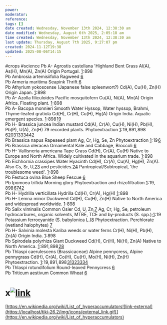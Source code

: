 ```yaml
---
power: 
moderator: 
reference: 
tags: []
date created: Wednesday, November 13th 2024, 12:38:30 am
date modified: Wednesday, August 6th 2025, 2:05:18 am
time created: Wednesday, November 13th 2024, 12:38:30 am
last update: Thursday, August 7th 2025, 9:27:07 pm
created: 2024-11-12T19:38
updated: 2025-08-06T14:15
---
```

#crops #science
Pb A- Agrostis castellana 'Highland Bent Grass Al(A), As(H), Mn(A), Zn(A) Origin Portugal. [1](https://localhost/tiki-26.2/1): 898   
Pb Ambrosia artemisiifolia Ragweed [6](https://localhost/tiki-26.2/6)  
Pb Armeria maritima Seapink Thrift [6](https://localhost/tiki-26.2/6)  
Pb Athyrium yokoscense (Japanese false spleenwort?) Cd(A), Cu(H), Zn(H) Origin Japan. [1](https://localhost/tiki-26.2/1): 898   
Pb A- Azolla filiculoides Pacific mosquitofern Cu(A), Ni(A), Mn(A) Origin Africa. Floating plant. [1](https://localhost/tiki-26.2/1): 898   
Pb A- Bacopa monnieri Smooth Water Hyssop, Water hyssop, Brahmi, Thyme-leafed gratiola Cd(H), Cr(H), Cu(H), Hg(A) Origin India. Aquatic emergent species. [1](https://localhost/tiki-26.2/1): 898 [19](https://localhost/tiki-26.2/19)  
Pb H- Brassica juncea Indian mustard Cd(A), Cr(A), Cu(H), Ni(H), Pb(H), Pb(P), U(A), Zn(H) 79 recorded plants. Phytoextraction [1](https://localhost/tiki-26.2/1): 19, 891, 898 [6](https://localhost/tiki-26.2/6)[20](https://localhost/tiki-26.2/20)[31](https://localhost/tiki-26.2/31)[33](https://localhost/tiki-26.2/33)[34](https://localhost/tiki-26.2/34)[42](https://localhost/tiki-26.2/42)  
Pb Brassica napus Rapeseed plant Ag, Cr, Hg, Se, Zn Phytoextraction [1](https://localhost/tiki-26.2/1): 19 [6](https://localhost/tiki-26.2/6)  
Pb Brassica oleracea Ornamental Kale and Cabbage, Broccoli [6](https://localhost/tiki-26.2/6)  
Pb H- Vallisneria americana Tape Grass Cd(H), Cr(A), Cu(H) Native to Europe and North Africa. Widely cultivated in the aquarium trade. [1](https://localhost/tiki-26.2/1): 898   
Pb Eichhornia crassipes Water Hyacinth Cd(H), Cr(A), Cu(A), Hg(H), Zn(A). Also Cs, Sr, U,[23](https://localhost/tiki-26.2/23) and pesticides.[24](https://localhost/tiki-26.2/24) Pantropical/Subtropical, 'the troublesome weed'. [1](https://localhost/tiki-26.2/1): 898   
Pb Festuca ovina Blue Sheep Fescue [6](https://localhost/tiki-26.2/6)  
Pb Ipomoea trifida Morning glory Phytoextraction and rhizofiltration [1](https://localhost/tiki-26.2/1): 19, 898 [6](https://localhost/tiki-26.2/6)[7](https://localhost/tiki-26.2/7)[42](https://localhost/tiki-26.2/42)  
Pb H- Hydrilla verticillata Hydrilla Cd(H), Cr(A), Hg(H) [1](https://localhost/tiki-26.2/1): 898   
Pb H- Lemna minor Duckweed Cd(H), Cu(H), Zn(H) Native to North America and widespread worldwide. [1](https://localhost/tiki-26.2/1): 898   
Pb Salix viminalis Common Osier Cd, U, Zn,[7](https://localhost/tiki-26.2/7) Ag, Cr, Hg, Se, petroleum hydrocarbures, organic solvents, MTBE, TCE and by-products (S. spp.);[1](https://localhost/tiki-26.2/1): 19  Potassium ferrocyanide (S. babylonica L.)[8](https://localhost/tiki-26.2/8) Phytoextraction. Perchlorate (wetland halophytes) [7](https://localhost/tiki-26.2/7)  
Pb H- Salvinia molesta Kariba weeds or water ferns Cr(H), Ni(H), Pb(H), Zn(A) Origin India. [1](https://localhost/tiki-26.2/1): 898   
Pb Spirodela polyrhiza Giant Duckweed Cd(H), Cr(H), Ni(H), Zn(A) Native to North America. [1](https://localhost/tiki-26.2/1): 891, 898 [28](https://localhost/tiki-26.2/28)  
Pb Thlaspi caerulescens (Brassicaceae) Alpine pennycress, Alpine pennygrass Cd(H), Cr(A), Co(H), Cu(H), Mo(H), Ni(H), Zn(H) Phytoextraction. [1](https://localhost/tiki-26.2/1): 19, 891, 898 [31](https://localhost/tiki-26.2/31)[32](https://localhost/tiki-26.2/32)[33](https://localhost/tiki-26.2/33)[34](https://localhost/tiki-26.2/34)  
Pb Thlaspi rotundifolium Round-leaved Pennycress [6](https://localhost/tiki-26.2/6)  
Pb Triticum aestivum Common Wheat [6](https://localhost/tiki-26.2/6)

# x[![link](https://localhost/tiki-26.2/img/icons/link.png)](https://localhost/tiki-26.2/tiki-index.php?page=lead-hyperaccumulators#x_2)

[https://en.wikipedia.org/wiki/List_of_hyperaccumulators![link-external](https://localhost/tiki-26.2/img/icons/external_link.gif)](https://en.wikipedia.org/wiki/List_of_hyperaccumulators)